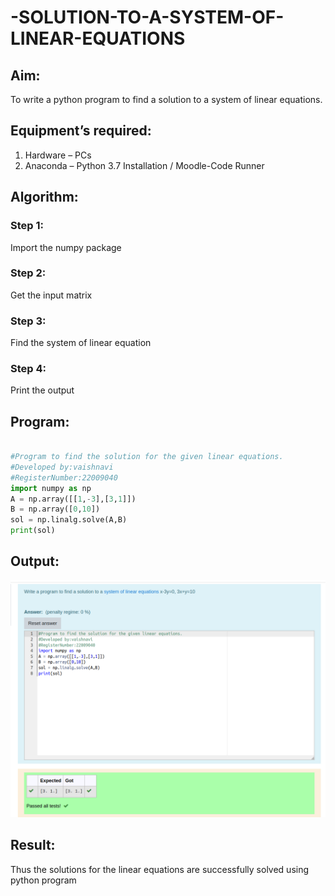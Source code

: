 # -SOLUTION-TO-A-SYSTEM-OF-LINEAR-EQUATIONS

## Aim:

To write a python program to find a solution to a system of linear equations.

## Equipment’s required:

1. 	Hardware – PCs
2. 	Anaconda – Python 3.7 Installation / Moodle-Code Runner

## Algorithm:

### Step 1: 

Import the numpy package

### Step 2: 

Get the input matrix

### Step 3: 

Find the system of linear equation

### Step 4: 

Print the output

## Program:

```python

#Program to find the solution for the given linear equations.
#Developed by:vaishnavi
#RegisterNumber:22009040
import numpy as np
A = np.array([[1,-3],[3,1]])
B = np.array([0,10])
sol = np.linalg.solve(A,B)
print(sol)

```

## Output:

![](./solution.png)

## Result:

Thus the solutions for the linear equations are successfully solved using python program
